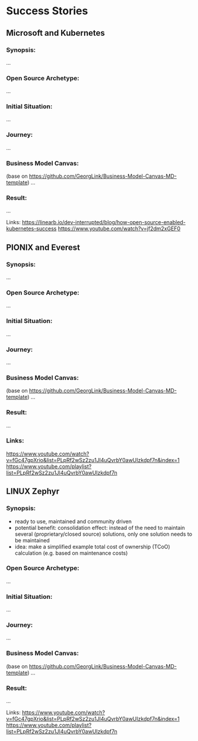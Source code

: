 # Success Stories

## Microsoft and Kubernetes

### Synopsis:
...

### Open Source Archetype:
...

### Initial Situation:
...

### Journey:
...

### Business Model Canvas:
(base on https://github.com/GeorgLink/Business-Model-Canvas-MD-template)
...

### Result:
...

Links:
https://linearb.io/dev-interrupted/blog/how-open-source-enabled-kubernetes-success
https://www.youtube.com/watch?v=jf2dm2xGEF0

## PIONIX and Everest

### Synopsis:
...

### Open Source Archetype:
...

### Initial Situation:
...

### Journey:
...

### Business Model Canvas:
(base on https://github.com/GeorgLink/Business-Model-Canvas-MD-template)
...

### Result:
...

### Links:
https://www.youtube.com/watch?v=fGc47gpXrio&list=PLpRf2wSz2zu1Jl4uQvrbY0awUIzkdpf7n&index=1
https://www.youtube.com/playlist?list=PLpRf2wSz2zu1Jl4uQvrbY0awUIzkdpf7n


## LINUX Zephyr

### Synopsis:
- ready to use, maintained and community driven
- potential benefit: consolidation effect: instead of the need to maintain several (proprietary/closed source) solutions, only one solution needs to be maintained
- idea: make a simplified example total cost of ownership (TCoO) calculation (e.g. based on maintenance costs)

### Open Source Archetype:
...

### Initial Situation:
...

### Journey:
...

### Business Model Canvas:
(base on https://github.com/GeorgLink/Business-Model-Canvas-MD-template)
...

### Result:
...

Links:
https://www.youtube.com/watch?v=fGc47gpXrio&list=PLpRf2wSz2zu1Jl4uQvrbY0awUIzkdpf7n&index=1
https://www.youtube.com/playlist?list=PLpRf2wSz2zu1Jl4uQvrbY0awUIzkdpf7n
